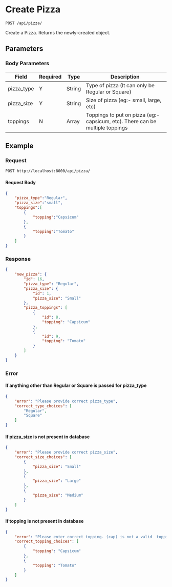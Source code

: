 # Create Pizza

    POST /api/pizza/
    
Create a Pizza. Returns the newly-created object.

## Parameters
### Body Parameters
Field | Required| Type | Description
--- | --- | --- | ---
pizza_type | Y| String | Type of pizza (It can only be Regular or Square)
pizza_size | Y |String| Size of pizza (eg:- small, large, etc)
toppings | N | Array | Toppings to put on pizza (eg:- capsicum, etc). There can be multiple toppings

## Example
### Request

    POST http://localhost:8000/api/pizza/
#### Request Body
```json 
{
	"pizza_type":"Regular",
	"pizza_size":"small",
	"toppings":[
		{
			"topping":"Capsicum"
		},
		{
			"topping":"Tomato"
		}
	]
}
```
### Response
``` json
{
    "new_pizza": {
        "id": 16,
        "pizza_type": "Regular",
        "pizza_size": {
            "id": 1,
            "pizza_size": "Small"
        },
        "pizza_toppings": [
            {
                "id": 8,
                "topping": "Capsicum"
            },
            {
                "id": 9,
                "topping": "Tomato"
            }
        ]
    }
}
```

### Error
#### If anything other than Regular or Square is passed for pizza_type
``` json
{
    "error": "Please provide correct pizza_type",
    "correct_type_choices": [
        "Regular",
        "Square"
    ]
}
```
#### If pizza_size is not present in database
``` json
{
    "error": "Please provide correct pizza_size",
    "correct_size_choices": [
        {
            "pizza_size": "Small"
        },
        {
            "pizza_size": "Large"
        },
        {
            "pizza_size": "Medium"
        }
    ]
}
```

#### If topping is not present in database
``` json
{
    "error": "Please enter correct topping. (cap) is not a valid  topping.",
    "correct_topping_choices": [
        {
            "topping": "Capsicum"
        },
        {
            "topping": "Tomato"
        }
    ]
}
```